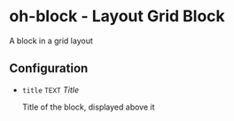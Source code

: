 # oh-block - Layout Grid Block

<!-- GENERATED componentDescription -->
A block in a grid layout
<!-- GENERATED /componentDescription -->

## Configuration

<!-- GENERATED props -->

- `title` <small>TEXT</small> _Title_

  Title of the block, displayed above it

<!-- GENERATED /props -->
